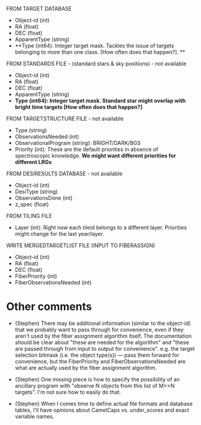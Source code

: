 FROM TARGET DATABASE 
- Object-id   (int)
- RA  (float)
- DEC (float)
- ApparentType (string)
- **Type (int64): Integer target mask. Tackles the issue of targets
belonging to more than one class. [How often does that happen?]. **

FROM STANDARDS FILE - (standard stars & sky positions) - not available
- Object-id (int)
- RA (float)
- DEC (float)
- ApparentType (string)
- **Type (int64): Integer target mask. Standard star might overlap
with bright time targets [How often does that happen?]**


FROM TARGETSTRUCTURE FILE   - not available
- Type (string)
- ObservationsNeeded (int)
- ObservationalProgram (string): BRIGHT/DARK/BGS
- Priority (int): These are the default priorities in absence of
spectroscopic knowledge. **We might want different priorities for
different LRGs**

FROM DESIRESULTS DATABASE - not available
- Object-id (int)
- DesiType (string)
- ObservationsDone (int)
- z_spec (float)

FROM TILING FILE 
- Layer (int): Right now each tileid belongs to a different
layer. Priorities might change for the last year/layer.

WRITE MERGEDTARGETLIST FILE (INPUT TO FIBERASSIGN)
- Object-id (int)
- RA (float)
- DEC (float)
- FiberPriority (int)
- FiberObservationsNeeded (int)


Other comments
==============

* (Stephen) There may be additional information (similar to the object-id) that
we probably want to pass through for convenience, even if they aren't
used by the fiber assignment algorithm itself.  The documentation
should be clear about "these are needed for the algorithm" and "these
are passed through from input to output for convenience".  e.g. the
target selection bitmask (i.e. the object type(s)) — pass them forward
for convenience, but the FiberPriority and FiberObservationsNeeded are
what are actually used by the fiber assignment algorithm. 
 
* (Stephen) One missing piece is how to specify the possibility of an
  ancillary program with "observe N objects from this list of M>>N
  targets".  I'm not sure how to easily do that. 

* (Stephen) When I comes time to define actual file formats and
  database tables, I'll have opinions about CamelCaps vs. under_scores
  and exact variable names. 
